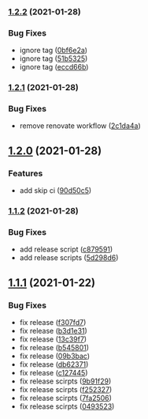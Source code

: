 ### [1.2.2](https://github.com/kuro-kuroite/test-github-actions-deploy/compare/v1.2.1...v1.2.2) (2021-01-28)


### Bug Fixes

* ignore tag ([0bf6e2a](https://github.com/kuro-kuroite/test-github-actions-deploy/commit/0bf6e2af875df5a8a89b8d822c56f9f1f08747cf))
* ignore tag ([51b5325](https://github.com/kuro-kuroite/test-github-actions-deploy/commit/51b5325a8ad6ffaf6245689143a4c8a52e287cb5))
* ignore tag ([eccd66b](https://github.com/kuro-kuroite/test-github-actions-deploy/commit/eccd66bf6501ee29f8348568e74e32d8cd2cadb6))

### [1.2.1](https://github.com/kuro-kuroite/test-github-actions-deploy/compare/v1.2.0...v1.2.1) (2021-01-28)


### Bug Fixes

* remove renovate workflow ([2c1da4a](https://github.com/kuro-kuroite/test-github-actions-deploy/commit/2c1da4a535f6f9e431dd47397eeb0d7e04fc8d13))

## [1.2.0](https://github.com/kuro-kuroite/test-github-actions-deploy/compare/v1.1.2...v1.2.0) (2021-01-28)


### Features

* add skip ci ([90d50c5](https://github.com/kuro-kuroite/test-github-actions-deploy/commit/90d50c5c9a5efa064e0a0bd4c7b72b0550162737))

### [1.1.2](https://github.com/kuro-kuroite/test-github-actions-deploy/compare/v1.1.1...v1.1.2) (2021-01-28)


### Bug Fixes

* add release script ([c879591](https://github.com/kuro-kuroite/test-github-actions-deploy/commit/c8795913e2fe3015a74452d54236514d69a5355d))
* add release scripts ([5d298d6](https://github.com/kuro-kuroite/test-github-actions-deploy/commit/5d298d63c1c8f0b3601eb3d943fb6d2bf09cb7d1))

## [1.1.1](https://github.com/kuro-kuroite/test-github-actions-deploy/compare/v1.1.0...v1.1.1) (2021-01-22)


### Bug Fixes

* fix release ([f307fd7](https://github.com/kuro-kuroite/test-github-actions-deploy/commit/f307fd7f576825aa8adc263f149dafef450ec945))
* fix release ([b3d1e31](https://github.com/kuro-kuroite/test-github-actions-deploy/commit/b3d1e319865b87e518af4ed5ee6387699703baec))
* fix release ([13c39f7](https://github.com/kuro-kuroite/test-github-actions-deploy/commit/13c39f7833ba0f2f83e33c34d269ec89f5f41d71))
* fix release ([b545801](https://github.com/kuro-kuroite/test-github-actions-deploy/commit/b5458019539c0f6356fd2edbb6151c781e81b819))
* fix release ([09b3bac](https://github.com/kuro-kuroite/test-github-actions-deploy/commit/09b3bac9588e953f5225e2db0a982df02ed5a161))
* fix release ([db62371](https://github.com/kuro-kuroite/test-github-actions-deploy/commit/db623711afa8bc54ac620b7863a2101c3a1b9560))
* fix release ([c127445](https://github.com/kuro-kuroite/test-github-actions-deploy/commit/c127445a7548c82f94056d45f504333a28b2ab1c))
* fix release scirpts ([9b91f29](https://github.com/kuro-kuroite/test-github-actions-deploy/commit/9b91f295d931507f500ce125ebeaf0df30591705))
* fix release scirpts ([f252327](https://github.com/kuro-kuroite/test-github-actions-deploy/commit/f252327022b3804b9a30deaade7da424227d0d73))
* fix release scirpts ([7fa2506](https://github.com/kuro-kuroite/test-github-actions-deploy/commit/7fa2506a4d8558ed44e8f9ef660ba1aa13012489))
* fix release scirpts ([0493523](https://github.com/kuro-kuroite/test-github-actions-deploy/commit/0493523d1b065b2cc06816a16daa791b8209bbfb))
